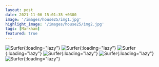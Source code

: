 ```yaml
---
layout: post
date: 2021-11-06 15:01:35 +0300
image: '/images/house25/img1.jpg'
highlight_image: '/images/house25/img2.jpg'
tags: [Markham]
featured: true
---
```


![Surfer]({{site.baseurl}}/images/house25/img3.jpg){:loading="lazy"}
![Surfer]({{site.baseurl}}/images/house25/img4.jpg){:loading="lazy"}
![Surfer]({{site.baseurl}}/images/house25/img5.jpg){:loading="lazy"}
![Surfer]({{site.baseurl}}/images/house25/img6.jpg){:loading="lazy"}
![Surfer]({{site.baseurl}}/images/house25/img7.jpg){:loading="lazy"}
![Surfer]({{site.baseurl}}/images/house25/img8.jpg){:loading="lazy"} 